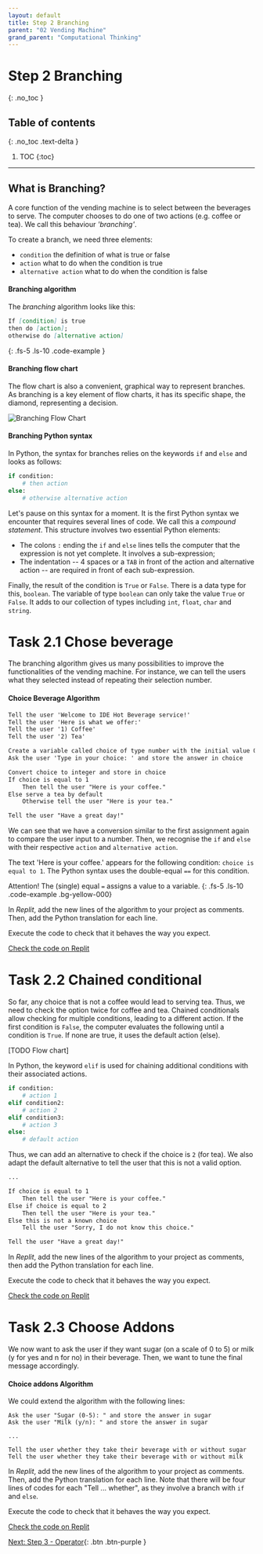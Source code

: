 ```yaml
---
layout: default
title: Step 2 Branching
parent: "02 Vending Machine"
grand_parent: "Computational Thinking"
---
```


# Step 2 Branching
{: .no_toc }

## Table of contents
{: .no_toc .text-delta }

1. TOC
{:toc}

---

## What is Branching?

A core function of the vending machine is to select between the beverages to serve. The computer chooses to do one of two actions (e.g. coffee or tea). We call this behaviour _'branching'_.

To create a branch, we need three elements:

* `condition` the definition of what is true or false
* `action` what to do when the condition is true
* `alternative action` what to do when the condition is false

#### Branching algorithm

The _branching_ algorithm looks like this:

```markdown
If [condition] is true
then do [action];
otherwise do [alternative action]
```
{: .fs-5 .ls-10 .code-example }

#### Branching flow chart

The flow chart is also a convenient, graphical way to represent branches. As branching is a key element of flow charts, it has its specific shape, the diamond, representing a decision.

![Branching Flow Chart]({{site.baseurl}}/assets/flow_chart_branching.svg)

#### Branching Python syntax

In Python, the syntax for branches relies on the keywords `if` and `else` and looks as follows:

```python
if condition:
    # then action
else:
    # otherwise alternative action
```

Let's pause on this syntax for a moment. It is the first Python syntax we encounter that requires several lines of code. We call this a _compound statement_. This structure involves two essential Python elements:

* The colons `:` ending the `if` and `else` lines tells the computer that the expression is not yet complete. It involves a sub-expression;
* The indentation -- 4 spaces or a `TAB` in front of the action and alternative action -- are required in front of each sub-expression.

Finally, the result of the condition is `True` or `False`. There is a data type for this, `boolean`. The variable of type `boolean` can only take the value `True` or `False`. It adds to our collection of types including `int`, `float`, `char` and `string`.

# Task 2.1 Chose beverage

The branching algorithm gives us many possibilities to improve the functionalities of the vending machine. For instance, we can tell the users what they selected instead of repeating their selection number.

#### Choice Beverage Algorithm

```markdown
Tell the user 'Welcome to IDE Hot Beverage service!'
Tell the user 'Here is what we offer:'
Tell the user '1) Coffee'
Tell the user '2) Tea'

Create a variable called choice of type number with the initial value 0
Ask the user 'Type in your choice: ' and store the answer in choice

Convert choice to integer and store in choice
If choice is equal to 1
    Then tell the user "Here is your coffee."
Else serve a tea by default
    Otherwise tell the user "Here is your tea."

Tell the user "Have a great day!"
```

We can see that we have a conversion similar to the first assignment again to compare the user input to a number. Then, we recognise the `if` and `else` with their respective `action` and `alternative action`.

The text 'Here is your coffee.' appears for the following condition: `choice is equal to 1`. The Python syntax uses the double-equal `==` for this condition.

Attention! The (single) equal `=` assigns a value to a variable.
{: .fs-5 .ls-10 .code-example .bg-yellow-000}

In _Replit_, add the new lines of the algorithm to your project as comments. Then, add the Python translation for each line.

Execute the code to check that it behaves the way you expect.

[Check the code on Replit](https://replit.com/@dcdlab/vending-machine-step2-1)


# Task 2.2 Chained conditional

So far, any choice that is not a coffee would lead to serving tea. Thus, we need to check the option twice for coffee and tea. Chained conditionals allow checking for multiple conditions, leading to a different action. If the first condition is `False`, the computer evaluates the following until a condition is `True`. If none are true, it uses the default action (else).

[TODO Flow chart]

In Python, the keyword `elif` is used for chaining additional conditions with their associated actions.

```python
if condition:
    # action 1
elif condition2:
    # action 2
elif condition3:
    # action 3
else:
    # default action
```

Thus, we can add an alternative to check if the choice is `2` (for tea). We also adapt the default alternative to tell the user that this is not a valid option.

```markdown
...

If choice is equal to 1
    Then tell the user "Here is your coffee."
Else if choice is equal to 2
    Then tell the user "Here is your tea."
Else this is not a known choice
    Tell the user "Sorry, I do not know this choice."

Tell the user "Have a great day!"
```

In _Replit_, add the new lines of the algorithm to your project as comments, then add the Python translation for each line.

Execute the code to check that it behaves the way you expect.

[Check the code on Replit](https://replit.com/@dcdlab/vending-machine-step2-2)

# Task 2.3 Choose Addons

We now want to ask the user if they want sugar (on a scale of 0 to 5) or milk (y for yes and n for no) in their beverage. Then, we want to tune the final message accordingly.

#### Choice addons Algorithm

We could extend the algorithm with the following lines:

```
Ask the user "Sugar (0-5): " and store the answer in sugar
Ask the user "Milk (y/n): " and store the answer in sugar

...

Tell the user whether they take their beverage with or without sugar
Tell the user whether they take their beverage with or without milk
```

In _Replit_, add the new lines of the algorithm to your project as comments. Then, add the Python translation for each line. Note that there will be four lines of codes for each "Tell ... whether", as they involve a branch with `if` and `else`.

Execute the code to check that it behaves the way you expect.

[Check the code on Replit](https://replit.com/@dcdlab/vending-machine-step2-3)


[Next: Step 3 - Operator]({{site.baseurl}}/computational-thinking/02-vending-machine/step3-operators/){: .btn .btn-purple }